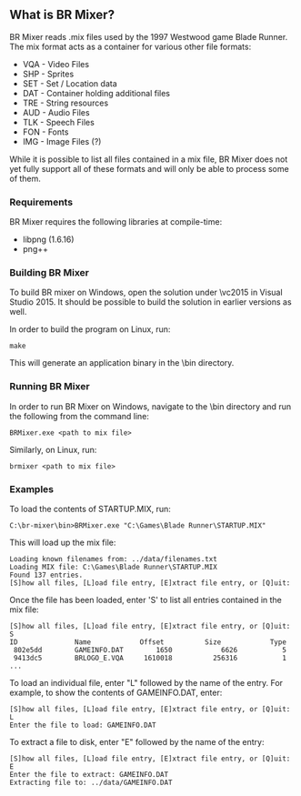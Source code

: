 ## What is BR Mixer?

BR Mixer reads .mix files used by the 1997 Westwood game Blade Runner. The mix format acts as a container for various other file formats:

* VQA - Video Files
* SHP - Sprites
* SET - Set / Location data
* DAT - Container holding additional files
* TRE - String resources
* AUD - Audio Files
* TLK - Speech Files
* FON - Fonts
* IMG - Image Files (?)

While it is possible to list all files contained in a mix file, BR Mixer does not yet fully support all of these formats and will only be able to process some of them.

### Requirements

BR Mixer requires the following libraries at compile-time:

* libpng (1.6.16)
* png++

### Building BR Mixer

To build BR mixer on Windows, open the solution under \vc2015 in Visual Studio 2015. It should be possible to build the solution in earlier versions as well.

In order to build the program on Linux, run:

	make
	
This will generate an application binary in the \bin directory.

### Running BR Mixer

In order to run BR Mixer on Windows, navigate to the \bin directory and run the following from the command line:

	BRMixer.exe <path to mix file>
	
Similarly, on Linux, run:

	brmixer <path to mix file>
	
### Examples

To load the contents of STARTUP.MIX, run:

	C:\br-mixer\bin>BRMixer.exe "C:\Games\Blade Runner\STARTUP.MIX"

This will load up the mix file:
	
	Loading known filenames from: ../data/filenames.txt
	Loading MIX file: C:\Games\Blade Runner\STARTUP.MIX
	Found 137 entries.
	[S]how all files, [L]oad file entry, [E]xtract file entry, or [Q]uit:
	
Once the file has been loaded, enter 'S' to list all entries contained in the mix file:

	[S]how all files, [L]oad file entry, [E]xtract file entry, or [Q]uit: S
	ID              Name            Offset          Size            Type
	 802e5dd        GAMEINFO.DAT        1650            6626           5
	 9413dc5        BRLOGO_E.VQA     1610018          256316           1
	...

To load an individual file, enter "L" followed by the name of the entry. For example, to show the contents of GAMEINFO.DAT, enter:

	[S]how all files, [L]oad file entry, [E]xtract file entry, or [Q]uit: L
	Enter the file to load: GAMEINFO.DAT
	
To extract a file to disk, enter "E" followed by the name of the entry: 

	[S]how all files, [L]oad file entry, [E]xtract file entry, or [Q]uit: E
	Enter the file to extract: GAMEINFO.DAT
	Extracting file to: ../data/GAMEINFO.DAT
